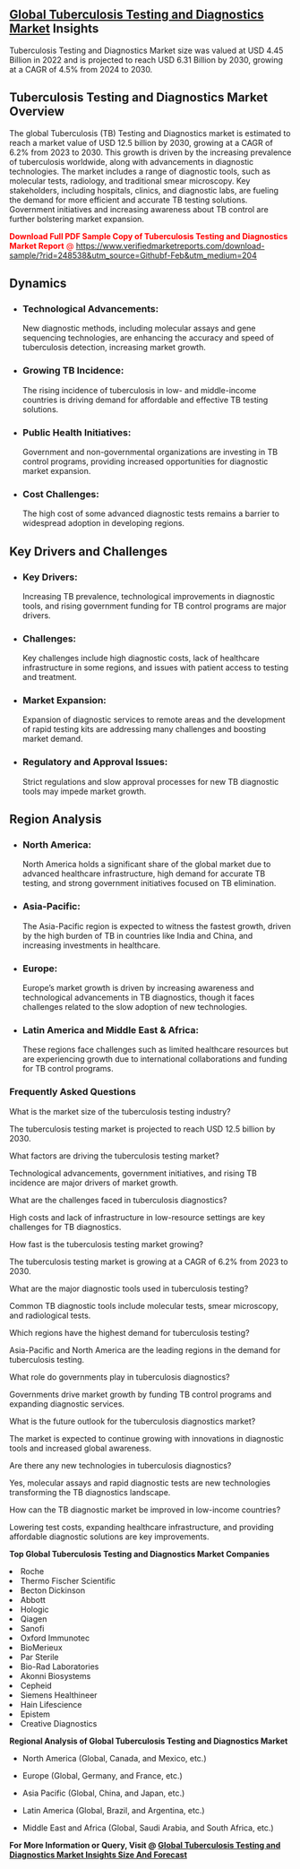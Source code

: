 <h2><a href="https://www.verifiedmarketreports.com/download-sample/?rid=248538&amp;utm_source=Githubf&amp;utm_medium=204" target="_blank">Global Tuberculosis Testing and Diagnostics Market</a> Insights</h2><p>Tuberculosis Testing and Diagnostics Market size was valued at USD 4.45 Billion in 2022 and is projected to reach USD 6.31 Billion by 2030, growing at a CAGR of 4.5% from 2024 to 2030.</p><p> <h2>Tuberculosis Testing and Diagnostics Market Overview</h2> <p>The global Tuberculosis (TB) Testing and Diagnostics market is estimated to reach a market value of USD 12.5 billion by 2030, growing at a CAGR of 6.2% from 2023 to 2030. This growth is driven by the increasing prevalence of tuberculosis worldwide, along with advancements in diagnostic technologies. The market includes a range of diagnostic tools, such as molecular tests, radiology, and traditional smear microscopy. Key stakeholders, including hospitals, clinics, and diagnostic labs, are fueling the demand for more efficient and accurate TB testing solutions. Government initiatives and increasing awareness about TB control are further bolstering market expansion.</p> <p><p><span class=""><span style="color: #ff0000;"><strong>Download Full PDF Sample Copy of Tuberculosis Testing and Diagnostics Market Report</strong> @ </span><a href="https://www.verifiedmarketreports.com/download-sample/?rid=248538&amp;utm_source=Githubf-Feb&amp;utm_medium=204" target="_blank">https://www.verifiedmarketreports.com/download-sample/?rid=248538&amp;utm_source=Githubf-Feb&amp;utm_medium=204</a></span></p></p> <h2>Dynamics</h2> <ul> <li><h3>Technological Advancements:</h3> New diagnostic methods, including molecular assays and gene sequencing technologies, are enhancing the accuracy and speed of tuberculosis detection, increasing market growth.</li> <li><h3>Growing TB Incidence:</h3> The rising incidence of tuberculosis in low- and middle-income countries is driving demand for affordable and effective TB testing solutions.</li> <li><h3>Public Health Initiatives:</h3> Government and non-governmental organizations are investing in TB control programs, providing increased opportunities for diagnostic market expansion.</li> <li><h3>Cost Challenges:</h3> The high cost of some advanced diagnostic tests remains a barrier to widespread adoption in developing regions.</li> </ul> <h2>Key Drivers and Challenges</h2> <ul> <li><h3>Key Drivers:</h3> Increasing TB prevalence, technological improvements in diagnostic tools, and rising government funding for TB control programs are major drivers.</li> <li><h3>Challenges:</h3> Key challenges include high diagnostic costs, lack of healthcare infrastructure in some regions, and issues with patient access to testing and treatment.</li> <li><h3>Market Expansion:</h3> Expansion of diagnostic services to remote areas and the development of rapid testing kits are addressing many challenges and boosting market demand.</li> <li><h3>Regulatory and Approval Issues:</h3> Strict regulations and slow approval processes for new TB diagnostic tools may impede market growth.</li> </ul> <h2>Region Analysis</h2> <ul> <li><h3>North America:</h3> North America holds a significant share of the global market due to advanced healthcare infrastructure, high demand for accurate TB testing, and strong government initiatives focused on TB elimination.</li> <li><h3>Asia-Pacific:</h3> The Asia-Pacific region is expected to witness the fastest growth, driven by the high burden of TB in countries like India and China, and increasing investments in healthcare.</li> <li><h3>Europe:</h3> Europe’s market growth is driven by increasing awareness and technological advancements in TB diagnostics, though it faces challenges related to the slow adoption of new technologies.</li> <li><h3>Latin America and Middle East & Africa:</h3> These regions face challenges such as limited healthcare resources but are experiencing growth due to international collaborations and funding for TB control programs.</li> </ul> <h3>Frequently Asked Questions</h3> <p>What is the market size of the tuberculosis testing industry?</p> <p>The tuberculosis testing market is projected to reach USD 12.5 billion by 2030.</p> <p>What factors are driving the tuberculosis testing market?</p> <p>Technological advancements, government initiatives, and rising TB incidence are major drivers of market growth.</p> <p>What are the challenges faced in tuberculosis diagnostics?</p> <p>High costs and lack of infrastructure in low-resource settings are key challenges for TB diagnostics.</p> <p>How fast is the tuberculosis testing market growing?</p> <p>The tuberculosis testing market is growing at a CAGR of 6.2% from 2023 to 2030.</p> <p>What are the major diagnostic tools used in tuberculosis testing?</p> <p>Common TB diagnostic tools include molecular tests, smear microscopy, and radiological tests.</p> <p>Which regions have the highest demand for tuberculosis testing?</p> <p>Asia-Pacific and North America are the leading regions in the demand for tuberculosis testing.</p> <p>What role do governments play in tuberculosis diagnostics?</p> <p>Governments drive market growth by funding TB control programs and expanding diagnostic services.</p> <p>What is the future outlook for the tuberculosis diagnostics market?</p> <p>The market is expected to continue growing with innovations in diagnostic tools and increased global awareness.</p> <p>Are there any new technologies in tuberculosis diagnostics?</p> <p>Yes, molecular assays and rapid diagnostic tests are new technologies transforming the TB diagnostics landscape.</p> <p>How can the TB diagnostic market be improved in low-income countries?</p> <p>Lowering test costs, expanding healthcare infrastructure, and providing affordable diagnostic solutions are key improvements.</p> </p><p><strong>Top Global Tuberculosis Testing and Diagnostics Market Companies</strong></p><div data-test-id=""><p><li>Roche</li><li> Thermo Fischer Scientific</li><li> Becton Dickinson</li><li> Abbott</li><li> Hologic</li><li> Qiagen</li><li> Sanofi</li><li> Oxford Immunotec</li><li> BioMerieux</li><li> Par Sterile</li><li> Bio-Rad Laboratories</li><li> Akonni Biosystems</li><li> Cepheid</li><li> Siemens Healthineer</li><li> Hain Lifescience</li><li> Epistem</li><li> Creative Diagnostics</li></p><div><strong>Regional Analysis of&nbsp;Global Tuberculosis Testing and Diagnostics Market</strong></div><ul><li dir="ltr"><p dir="ltr">North America&nbsp;(Global, Canada, and Mexico, etc.)</p></li><li dir="ltr"><p dir="ltr">Europe (Global, Germany, and France, etc.)</p></li><li dir="ltr"><p dir="ltr">Asia Pacific&nbsp;(Global, China, and Japan, etc.)</p></li><li dir="ltr"><p dir="ltr">Latin America&nbsp;(Global, Brazil, and Argentina, etc.)</p></li><li dir="ltr">Middle East and Africa&nbsp;(Global, Saudi Arabia, and South Africa, etc.)</li></ul><p><strong>For More Information or Query, Visit @&nbsp;</strong><strong><a href="https://www.verifiedmarketreports.com/product/tuberculosis-testing-and-diagnostics-market/?utm_source=Githubf&amp;utm_medium=204" target="_blank">Global Tuberculosis Testing and Diagnostics Market Insights Size And Forecast</a></strong></p></div>
